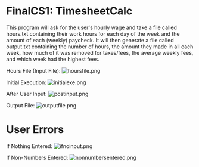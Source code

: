 # FinalCS1: TimesheetCalc

This program will ask for the user's hourly wage and take a file called hours.txt containing their work hours for each day of the week and the amount of each (weekly) paycheck. It will then generate a file called output.txt containing the number of hours, the amount they made in all each week, how much of it was removed for taxes/fees, the average weekly fees, and which week had the highest fees.

Hours File (Input File):
![hoursfile.png](https://github.com/cs-olympic/final-cs1-JW-934/blob/main/Screenshots/hoursfile.PNG)

Initial Execution:
![initialexe.png](https://github.com/cs-olympic/final-cs1-JW-934/blob/b5ea9e6c5129c0d7ea6d77ef7f6b59c204e233ec/Screenshots/initialexe.PNG)

After User Input:
![postinput.png](https://github.com/cs-olympic/final-cs1-JW-934/blob/main/Screenshots/postinput.PNG)

Output File:
![outputfile.png](https://github.com/cs-olympic/final-cs1-JW-934/blob/main/Screenshots/outputfile.PNG)

# User Errors

If Nothing Entered:
![ifnoinput.png](https://github.com/cs-olympic/final-cs1-JW-934/blob/main/Screenshots/ifnoinput.PNG)

If Non-Numbers Entered:
![nonnumbersentered.png](https://github.com/cs-olympic/final-cs1-JW-934/blob/main/Screenshots/nonnumbersentered.PNG)
<!---

This page helped me add the images: https://reactgo.com/github-add-images-readme/



Please use this repository to submit your Final Project, the requirements for which are listed below. You may assist your fellow students but do NOT share answers/code. Additionally, this repo contains demo code that may help you complete your Final Project.

Please delete the terminal and GUI directories and update the yml file by your last commit.

## Project Requirements

- A well documented and useful README.md including
  - A description of your project
  - Dependency and installation instructions **excluding Geany, Git, Java, JavaFX, and ANSI/Unicode support**
  - Instructions on configuration and execution of your project
  - Sample output (images appreciated)
  - A description of your repository and overall software design 
  - Citations, Challenges, and anything else you feel is relevant
- A functioning project with a working interface (terminal or graphical) that uses most of the following
  - Methods
  - If/Else 
  - Boolean logic
  - Loops
  - Files
  - Try/Catch
  - Arrays
  - Custom Objects and Inheritance
  - Switch
  - Enumerated types
- Well documented source code including 
  - classes
  - methods
  - blocks of functionality
  - cryptic individual lines
--->

